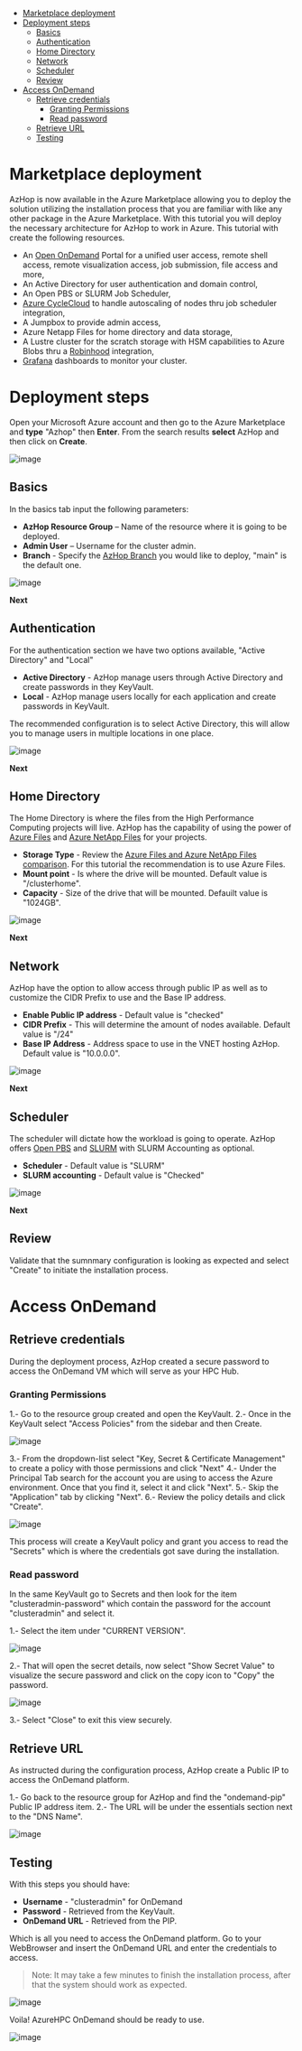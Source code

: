 <!--ts-->
* [Marketplace deployment](#marketplace-deployment)
* [Deployment steps](#deployment-steps)
   * [Basics](#basics)
   * [Authentication](#authentication)
   * [Home Directory](#home-directory)
   * [Network](#network)
   * [Scheduler](#scheduler)
   * [Review](#review)
* [Access OnDemand](#access-ondemand)
   * [Retrieve credentials](#retrieve-credentials)
      * [Granting Permissions](#granting-permissions)
      * [Read password](#read-password)
   * [Retrieve URL](#retrieve-url)
   * [Testing](#testing)

<!--te-->
<!-- https://github.com/ekalinin/github-markdown-toc -->
<!-- ./gh-md-toc --insert --no-backup --hide-footer -->
# Marketplace deployment
AzHop is now available in the Azure Marketplace allowing you to deploy the solution utilizing the installation process that you are familiar with like any other package in the Azure Marketplace.
With this tutorial you will deploy the necessary architecture for AzHop to work in Azure.
This tutorial with create the following resources.

- An [Open OnDemand](https://osc.github.io/ood-documentation/latest/) Portal for a unified user access, remote shell access, remote visualization access, job submission, file access and more,
- An Active Directory for user authentication and domain control,
- An Open PBS or SLURM Job Scheduler,
- [Azure CycleCloud](https://learn.microsoft.com/en-us/azure/cyclecloud/?view=cyclecloud-8&WT.mc_id=Portal-Microsoft_Azure_Marketplace) to handle autoscaling of nodes thru job scheduler integration,
- A Jumpbox to provide admin access,
- Azure Netapp Files for home directory and data storage,
- A Lustre cluster for the scratch storage with HSM capabilities to Azure Blobs thru a [Robinhood](https://github.com/cea-hpc/robinhood) integration,
- [Grafana](https://grafana.com/) dashboards to monitor your cluster.

# Deployment steps
Open your Microsoft Azure account and then go to the Azure Marketplace and **type** "Azhop" then **Enter**.
From the search results **select** AzHop and then click on **Create**.

 ![image](../images/marketplace/az-hop-marketplace-search.png)

## Basics
In the basics tab input the following parameters:
- **AzHop Resource Group** – Name of the resource where it is going to be deployed.
- **Admin User** – Username for the cluster admin.
- **Branch** - Specify the [AzHop Branch](https://github.com/Azure/az-hop/branches) you would like to deploy, "main" is the default one.

 ![image](../images/marketplace/az-hop-marketplace-basics.png)

**Next**

## Authentication
For the authentication section we have two options available, "Active Directory" and "Local"
- **Active Directory** - AzHop manage users through Active Directory and create passwords in they KeyVault.
- **Local** - AzHop manage users locally for each application and create passwords in KeyVault.

The recommended configuration is to select Active Directory, this will allow you to manage users in multiple locations in one place.

 ![image](../images/marketplace/az-hop-marketplace-authentication.png)

**Next**

## Home Directory
The Home Directory is where the files from the High Performance Computing projects will live.
AzHop has the capability of using the power of [Azure Files](https://learn.microsoft.com/en-us/azure/storage/files/storage-files-introduction) and [Azure NetApp Files](https://learn.microsoft.com/en-us/azure/azure-netapp-files/azure-netapp-files-introduction) for your projects.
- **Storage Type** - Review the [Azure Files and Azure NetApp Files comparison](https://learn.microsoft.com/en-us/azure/storage/files/storage-files-netapp-comparison).
For this tutorial the recommendation is to use Azure Files.
- **Mount point** - Is where the drive will be mounted. Default value is "/clusterhome".
- **Capacity** - Size of the drive that will be mounted. Defauilt value is "1024GB".

 ![image](../images/marketplace/az-hop-marketplace-directory.png)

**Next**

## Network
AzHop have the option to allow access through public IP as well as to customize the CIDR Prefix to use and the Base IP address.
- **Enable Public IP address** - Default value is "checked"
- **CIDR Prefix** - This will determine the amount of nodes available. Default value is "/24"
- **Base IP Address** - Address space to use in the VNET hosting AzHop. Default value is "10.0.0.0".

 ![image](../images/marketplace/az-hop-marketplace-network.png)

**Next**


## Scheduler
The scheduler will dictate how the workload is going to operate. 
AzHop offers [Open PBS](https://learn.microsoft.com/en-us/azure/cyclecloud/openpbs?view=cyclecloud-8) and [SLURM](https://learn.microsoft.com/en-us/azure/cyclecloud/slurm?view=cyclecloud-8) with SLURM Accounting as optional.

- **Scheduler** - Default value is "SLURM"
- **SLURM accounting** - Default value is "Checked"

 ![image](../images/marketplace/az-hop-marketplace-slurm.png)

**Next**

## Review
Validate that the sumnmary configuration is looking as expected and select "Create" to initiate the installation process.

# Access OnDemand
## Retrieve credentials
During the deployment process, AzHop created a secure password to access the OnDemand VM which will serve as your HPC Hub.

### Granting Permissions
1.- Go to the resource group created and open the KeyVault.
2.- Once in the KeyVault select "Access Policies" from the sidebar and then Create.

 ![image](../images/marketplace/az-hop-marketplace-keyvault.png)

3.- From the dropdown-list select "Key, Secret & Certificate Management" to create a policy with those permissions and click "Next"
4.- Under the Principal Tab search for the account you are using to access the Azure environment. Once that you find it, select it and click "Next".
5.- Skip the "Application" tab by clicking "Next".
6.- Review the policy details and click "Create".

 ![image](../images/marketplace/az-hop-marketplace-kpolicy.png)

This process will create a KeyVault policy and grant you access to read the "Secrets" which is where the credentials got save during the installation.

### Read password
In the same KeyVault go to Secrets and then look for the item "clusteradmin-password" which contain the password for the account "clusteradmin" and select it.

1.- Select the item under "CURRENT VERSION".

 ![image](../images/marketplace/az-hop-marketplace-ksec.png)

2.- That will open the secret details, now select "Show Secret Value" to visualize the secure password and click on the copy icon to "Copy" the password.

 ![image](../images/marketplace/az-hop-marketplace-kpass.png)

3.- Select "Close" to exit this view securely.

## Retrieve URL
As instructed during the configuration process, AzHop create a Public IP to access the OnDemand platform.

1.- Go back to the resource group for AzHop and find the "ondemand-pip" Public IP address item.
2.- The URL will be under the essentials section next to the "DNS Name".

 ![image](../images/marketplace/az-hop-marketplace-pip.png)

## Testing
With this steps you should have:

- **Username** - "clusteradmin" for OnDemand
- **Password** - Retrieved from the KeyVault.
- **OnDemand URL** - Retrieved from the PIP.

Which is all you need to access the OnDemand platform.
Go to your WebBrowser and insert the OnDemand URL and enter the credentials to access.
>Note: It may take a few minutes to finish the installation process, after that the system should work as expected.

 ![image](../images/marketplace/az-hop-marketplace-login.png)

Voila! AzureHPC OnDemand should be ready to use.

 ![image](../images/marketplace/az-hop-marketplace-dash.png)